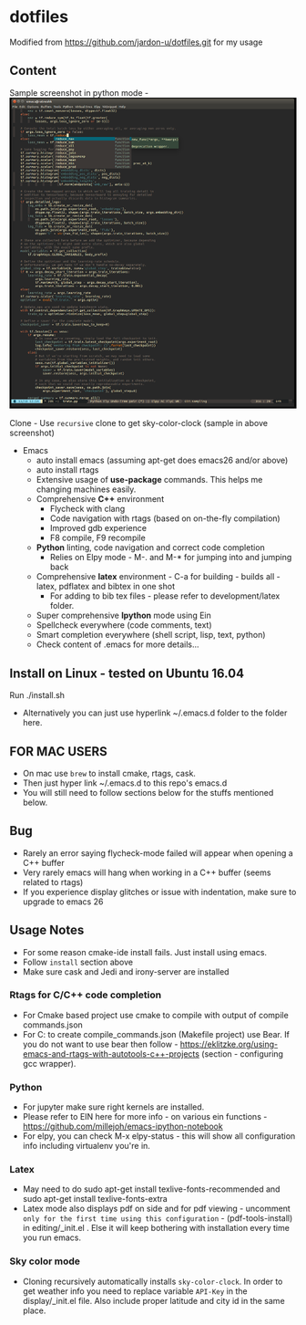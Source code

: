 # dotfiles
Modified from https://github.com/jardon-u/dotfiles.git for my usage
## Content

Sample screenshot in python mode - ![Alt text](./screenshot.png?raw=true "Python")

Clone - Use `recursive` clone to get sky-color-clock (sample in above screenshot)

* Emacs
  * auto install emacs (assuming apt-get does emacs26 and/or above)
  * auto install rtags
  * Extensive usage of **use-package** commands. This helps me changing machines easily.
  * Comprehensive **C++** environment
    * Flycheck with clang
    * Code navigation with rtags (based on on-the-fly compilation)
    * Improved gdb experience
    * F8 compile, F9 recompile
  * **Python** linting, code navigation and correct code completion
    * Relies on Elpy mode - M-. and M-* for jumping into and jumping back
  * Comprehensive **latex** environment - C-a for building - builds all - latex, pdflatex and bibtex in one shot
    * For adding to bib tex files - please refer to development/latex folder.
  * Super comprehensive **Ipython** mode using Ein
  * Spellcheck everywhere (code comments, text)
  * Smart completion everywhere (shell script, lisp, text, python)
  * Check content of .emacs for more details...

## Install on Linux - tested on Ubuntu 16.04

   Run
   ./install.sh
   * Alternatively you can just use hyperlink ~/.emacs.d folder to the folder here.

## FOR MAC USERS
  * On mac use `brew` to install cmake, rtags, cask.
  * Then just hyper link ~/.emacs.d to this repo's emacs.d
  * You will still need to follow sections below for the stuffs mentioned below.

## Bug

   * Rarely an error saying flycheck-mode failed will appear when opening a C++ buffer
   * Very rarely emacs will hang when working in a C++ buffer (seems related to rtags)
   * If you experience display glitches or issue with indentation, make sure to upgrade to emacs 26


## Usage Notes
   * For some reason cmake-ide install fails. Just install using emacs.
   * Follow `install` section above
   * Make sure cask and Jedi and irony-server are installed

### Rtags for C/C++ code completion
   * For Cmake based project use cmake to compile with output of compile commands.json
   * For C: to create compile_commands.json (Makefile project) use Bear. If you do not want to use bear then follow - https://eklitzke.org/using-emacs-and-rtags-with-autotools-c++-projects (section - configuring gcc wrapper).


### Python
   * For jupyter make sure right kernels are installed.
   * Please refer to EIN here for more info - on various ein functions - https://github.com/millejoh/emacs-ipython-notebook
   * For elpy, you can check M-x elpy-status - this will show all configuration info including virtualenv you're in.

### Latex
  * May need to do sudo apt-get install texlive-fonts-recommended and sudo apt-get install texlive-fonts-extra
  * Latex mode also displays pdf on side and for pdf viewing - uncomment `only for the first time using this configuration` -
  (pdf-tools-install) in  editing/_init.el . Else it will keep bothering with installation every time you run emacs.

### Sky color mode
  * Cloning recursively automatically installs `sky-color-clock`. In order to get weather info you need to replace
    variable `API-Key` in the display/_init.el file. Also include proper latitude and city id in the same place.
